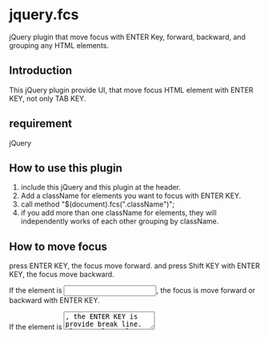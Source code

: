 # jquery.fcs
jQuery plugin that move focus with ENTER Key, forward, backward, and grouping any HTML elements.

## Introduction
This jQuery plugin provide UI, that move focus HTML element with ENTER KEY, not only TAB KEY.

## requirement
jQuery

## How to use this plugin
1. include this jQuery and this plugin at the header.
2. Add a className for elements you want to focus with ENTER KEY.
3. call method "$(document).fcs(".className")";
4. if you add more than one className for elements, they will independently works of each other grouping by className. 

## How to move focus
press ENTER KEY, the focus move forward. and press Shift KEY with ENTER KEY, the focus move backward.

If the element is <INPUT>, the focus is move forward or backward with ENTER KEY.

If the element is <TEXTAREA>, the ENTER KEY is provide break line. pless Ctrl or Alt KEY with ENTER KEY to move focus.

## Notice
This plugin needs a correct unique name parameter for all elements that you want to focus with ENTER KEY. Because Radio buttons and checkboxes have to use same name property for same group, this plugin judges next element to move focus by looks the name propery of elements and element type.
